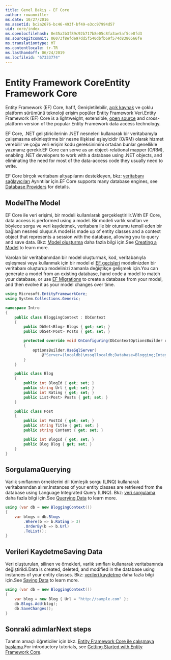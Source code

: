 ```yaml
---
title: Genel Bakış - EF Core
author: rowanmiller
ms.date: 10/27/2016
ms.assetid: bc2a2676-bc46-493f-bf49-e3cc97994d57
uid: core/index
ms.openlocfilehash: 0e35a2b3f89c92b717b8e05c8fa3ae5af5ce8fd3
ms.sourcegitcommit: 06073f8efde97dd5f540dbfb69f574d8380566fe
ms.translationtype: MT
ms.contentlocale: tr-TR
ms.lasthandoff: 06/24/2019
ms.locfileid: "67333774"
---
```

# <a name="entity-framework-core"></a><span data-ttu-id="0ad03-102">Entity Framework Core</span><span class="sxs-lookup"><span data-stu-id="0ad03-102">Entity Framework Core</span></span>

<span data-ttu-id="0ad03-103">Entity Framework (EF) Core, hafif, Genişletilebilir, [açık kaynak](https://github.com/aspnet/EntityFrameworkCore) ve çoklu platform sürümünü teknoloji erişim popüler Entity Framework Veri.</span><span class="sxs-lookup"><span data-stu-id="0ad03-103">Entity Framework (EF) Core is a lightweight, extensible, [open source](https://github.com/aspnet/EntityFrameworkCore) and cross-platform version of the popular Entity Framework data access technology.</span></span>

<span data-ttu-id="0ad03-104">EF Core, .NET geliştiricilerinin .NET nesneleri kullanarak bir veritabanıyla çalışmasına etkinleştirme bir nesne ilişkisel eşleyicidir (O/RM) olarak hizmet verebilir ve çoğu veri erişim kodu gereksinimini ortadan bunlar genellikle yazmanız gerekir.</span><span class="sxs-lookup"><span data-stu-id="0ad03-104">EF Core can serve as an object-relational mapper (O/RM), enabling .NET developers to work with a database using .NET objects, and eliminating the need for most of the data-access code they usually need to write.</span></span>

<span data-ttu-id="0ad03-105">EF Core birçok veritabanı altyapılarını destekleyen, bkz: [veritabanı sağlayıcıları](providers/index.md) Ayrıntılar için.</span><span class="sxs-lookup"><span data-stu-id="0ad03-105">EF Core supports many database engines, see [Database Providers](providers/index.md) for details.</span></span>

## <a name="the-model"></a><span data-ttu-id="0ad03-106">Model</span><span class="sxs-lookup"><span data-stu-id="0ad03-106">The Model</span></span>

<span data-ttu-id="0ad03-107">EF Core ile veri erişimi, bir modeli kullanılarak gerçekleştirilir.</span><span class="sxs-lookup"><span data-stu-id="0ad03-107">With EF Core, data access is performed using a model.</span></span> <span data-ttu-id="0ad03-108">Bir modeli varlık sınıfları ve böylece sorgu ve veri kaydetmek, veritabanı ile bir oturumu temsil eden bir bağlam nesnesi oluşur.</span><span class="sxs-lookup"><span data-stu-id="0ad03-108">A model is made up of entity classes and a context object that represents a session with the database, allowing you to query and save data.</span></span> <span data-ttu-id="0ad03-109">Bkz: [Model oluşturma](modeling/index.md) daha fazla bilgi için.</span><span class="sxs-lookup"><span data-stu-id="0ad03-109">See [Creating a Model](modeling/index.md) to learn more.</span></span>

<span data-ttu-id="0ad03-110">Varolan bir veritabanından bir model oluşturmak, kod, veritabanıyla eşleşmesi veya kullanmak için bir model el [EF geçişleri](managing-schemas/migrations/index.md) modelinizden bir veritabanı oluşturup modelinizi zamanla değiştikçe gelişmek için.</span><span class="sxs-lookup"><span data-stu-id="0ad03-110">You can generate a model from an existing database, hand code a model to match your database, or use [EF Migrations](managing-schemas/migrations/index.md) to create a database from your model, and then evolve it as your model changes over time.</span></span>

``` csharp
using Microsoft.EntityFrameworkCore;
using System.Collections.Generic;

namespace Intro
{
    public class BloggingContext : DbContext
    {
        public DbSet<Blog> Blogs { get; set; }
        public DbSet<Post> Posts { get; set; }

        protected override void OnConfiguring(DbContextOptionsBuilder optionsBuilder)
        {
            optionsBuilder.UseSqlServer(
                @"Server=(localdb)\mssqllocaldb;Database=Blogging;Integrated Security=True");
        }
    }

    public class Blog
    {
        public int BlogId { get; set; }
        public string Url { get; set; }
        public int Rating { get; set; }
        public List<Post> Posts { get; set; }
    }

    public class Post
    {
        public int PostId { get; set; }
        public string Title { get; set; }
        public string Content { get; set; }

        public int BlogId { get; set; }
        public Blog Blog { get; set; }
    }
}
```

## <a name="querying"></a><span data-ttu-id="0ad03-111">Sorgulama</span><span class="sxs-lookup"><span data-stu-id="0ad03-111">Querying</span></span>

<span data-ttu-id="0ad03-112">Varlık sınıflarının örneklerini dil tümleşik sorgu (LINQ) kullanarak veritabanından alınır.</span><span class="sxs-lookup"><span data-stu-id="0ad03-112">Instances of your entity classes are retrieved from the database using Language Integrated Query (LINQ).</span></span> <span data-ttu-id="0ad03-113">Bkz: [veri sorgulama](querying/index.md) daha fazla bilgi için.</span><span class="sxs-lookup"><span data-stu-id="0ad03-113">See [Querying Data](querying/index.md) to learn more.</span></span>

``` csharp
using (var db = new BloggingContext())
{
    var blogs = db.Blogs
        .Where(b => b.Rating > 3)
        .OrderBy(b => b.Url)
        .ToList();
}
```

## <a name="saving-data"></a><span data-ttu-id="0ad03-114">Verileri Kaydetme</span><span class="sxs-lookup"><span data-stu-id="0ad03-114">Saving Data</span></span>

<span data-ttu-id="0ad03-115">Veri oluşturulan, silinen ve örnekleri, varlık sınıfları kullanarak veritabanında değiştirildi.</span><span class="sxs-lookup"><span data-stu-id="0ad03-115">Data is created, deleted, and modified in the database using instances of your entity classes.</span></span> <span data-ttu-id="0ad03-116">Bkz: [verileri kaydetme](saving/index.md) daha fazla bilgi için.</span><span class="sxs-lookup"><span data-stu-id="0ad03-116">See [Saving Data](saving/index.md) to learn more.</span></span>

``` csharp
using (var db = new BloggingContext())
{
    var blog = new Blog { Url = "http://sample.com" };
    db.Blogs.Add(blog);
    db.SaveChanges();
}
```

## <a name="next-steps"></a><span data-ttu-id="0ad03-117">Sonraki adımlar</span><span class="sxs-lookup"><span data-stu-id="0ad03-117">Next steps</span></span>

<span data-ttu-id="0ad03-118">Tanıtım amaçlı öğreticiler için bkz. [Entity Framework Core ile çalışmaya başlama](get-started/index.md).</span><span class="sxs-lookup"><span data-stu-id="0ad03-118">For introductory tutorials, see [Getting Started with Entity Framework Core](get-started/index.md).</span></span>

